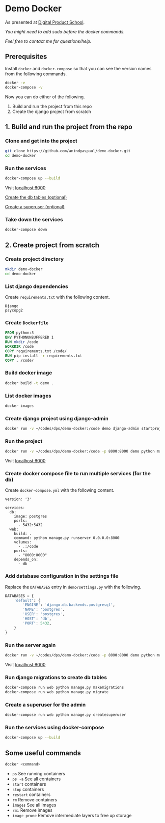 # Demo Docker

As presented at [Digital Product School](https://digitalproductschool.io/).

_You might need to add sudo before the docker commands._

_Feel free to contact me for questions/help._

## Prerequisites

Install `docker` and `docker-compose` so that you can see the version names from the following commands.

```bash
docker -v
docker-compose -v
```

Now you can do either of the following.

1. Build and run the project from this repo
2. Create the django project from scratch

## 1. Build and run the project from the repo

### Clone and get into the project

```bash
git clone https://github.com/anindyaspaul/demo-docker.git
cd demo-docker
```

### Run the services

```bash
docker-compose up --build
```

Visit [localhost:8000](http://localhost:8000)

[Create the db tables (optional)](#user-content-run-django-migrations-to-create-db-tables)

[Create a superuser (optional)](#user-content-create-a-superuser-for-the-admin)

### Take down the services

```bash
docker-compose down
```

## 2. Create project from scratch

### Create project directory

```bash
mkdir demo-docker
cd demo-docker
```

### List django dependencies

Create `requirements.txt` with the following content.

```
Django
psycopg2
```

### Create `Dockerfile`

```Dockerfile
FROM python:3
ENV PYTHONUNBUFFERED 1
RUN mkdir /code
WORKDIR /code
COPY requirements.txt /code/
RUN pip install -r requirements.txt
COPY . /code/
```

### Build docker image

```bash
docker build -t demo .
```

### List docker images

```bash
docker images
```

### Create django project using django-admin

```bash
docker run -v ~/codes/dps/demo-docker:/code demo django-admin startproject demo .
```

### Run the project

```bash
docker run -v ~/codes/dps/demo-docker:/code -p 8000:8000 demo python manage.py runserver 0.0.0.0:8000
```

Visit [localhost:8000](http://localhost:8000)

### Create docker compose file to run multiple services (for the db)

Create `docker-compose.yml` with the following content.

```
version: '3'

services:
  db:
    image: postgres
    ports:
      - 5432:5432
  web:
    build: .
    command: python manage.py runserver 0.0.0.0:8000
    volumes:
      - .:/code
    ports:
      - "8000:8000"
    depends_on:
      - db
```

### Add database configuration in the settings file

Replace the `DATABASES` entry in `demo/settings.py` with the following.

```python
DATABASES = {
    'default': {
        'ENGINE': 'django.db.backends.postgresql',
        'NAME': 'postgres',
        'USER': 'postgres',
        'HOST': 'db',
        'PORT': 5432,
    }
}
```

### Run the server again

```bash
docker run -v ~/codes/dps/demo-docker:/code -p 8000:8000 demo python manage.py runserver 0.0.0.0:8000
```

Visit [localhost:8000](http://localhost:8000)

### Run django migrations to create db tables

```bash
docker-compose run web python manage.py makemigrations
docker-compose run web python manage.py migrate
```

### Create a superuser for the admin

```bash
docker-compose run web python manage.py createsuperuser
```

### Run the services using docker-compose

```bash
docker-compose up --build
```

## Some useful commands

```bash
docker <command>
```

- `ps` See running containers
- `ps -a` See all containers
- `start` containers
- `stop` containers
- `restart` containers
- `rm` Remove containers
- `images` See all images
- `rmi` Remove images
- `image prune` Remove intermediate layers to free up storage

